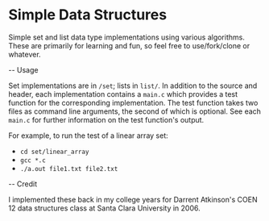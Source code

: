 # Simple Data Structures

Simple set and list data type implementations using various algorithms. These are primarily for learning and fun, so feel free to use/fork/clone or whatever.

-- Usage

Set implementations are in `/set`; lists in `list/`. In addition to the source and header, each implementation contains a `main.c` which provides a test function for the corresponding implementation. The test function takes two files as command line arguments, the second of which is optional. See each `main.c` for further information on the test function's output.

For example, to run the test of a linear array set:

- `cd set/linear_array`
- `gcc *.c`
- `./a.out file1.txt file2.txt`

-- Credit

I implemented these back in my college years for Darrent Atkinson's COEN 12 data structures class at Santa Clara University in 2006.
